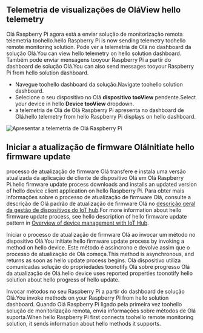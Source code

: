 ## <a name="view-hello-telemetry"></a><span data-ttu-id="9e5e5-101">Telemetria de visualizações de Olá</span><span class="sxs-lookup"><span data-stu-id="9e5e5-101">View hello telemetry</span></span>

<span data-ttu-id="9e5e5-102">Olá Raspberry Pi agora está a enviar solução de monitorização remota telemetria toohello.</span><span class="sxs-lookup"><span data-stu-id="9e5e5-102">hello Raspberry Pi is now sending telemetry toohello remote monitoring solution.</span></span> <span data-ttu-id="9e5e5-103">Pode ver a telemetria de Olá no dashboard da solução Olá.</span><span class="sxs-lookup"><span data-stu-id="9e5e5-103">You can view hello telemetry on hello solution dashboard.</span></span> <span data-ttu-id="9e5e5-104">Também pode enviar mensagens tooyour Raspberry Pi a partir do dashboard de solução Olá.</span><span class="sxs-lookup"><span data-stu-id="9e5e5-104">You can also send messages tooyour Raspberry Pi from hello solution dashboard.</span></span>

- <span data-ttu-id="9e5e5-105">Navegue toohello dashboard da solução.</span><span class="sxs-lookup"><span data-stu-id="9e5e5-105">Navigate toohello solution dashboard.</span></span>
- <span data-ttu-id="9e5e5-106">Selecione o seu dispositivo no Olá **dispositivo tooView** pendente.</span><span class="sxs-lookup"><span data-stu-id="9e5e5-106">Select your device in hello **Device tooView** dropdown.</span></span>
- <span data-ttu-id="9e5e5-107">a telemetria de Olá de Olá Raspberry Pi apresenta no dashboard de Olá.</span><span class="sxs-lookup"><span data-stu-id="9e5e5-107">hello telemetry from hello Raspberry Pi displays on hello dashboard.</span></span>

![Apresentar a telemetria de Olá Raspberry Pi][img-telemetry-display]

## <a name="initiate-hello-firmware-update"></a><span data-ttu-id="9e5e5-109">Iniciar a atualização de firmware Olá</span><span class="sxs-lookup"><span data-stu-id="9e5e5-109">Initiate hello firmware update</span></span>

<span data-ttu-id="9e5e5-110">processo de atualização de firmware Olá transfere e instala uma versão atualizada da aplicação de cliente de dispositivo Olá em Olá Raspberry Pi.</span><span class="sxs-lookup"><span data-stu-id="9e5e5-110">hello firmware update process downloads and installs an updated version of hello device client application on hello Raspberry Pi.</span></span> <span data-ttu-id="9e5e5-111">Para obter mais informações sobre o processo de atualização de firmware Olá, consulte a descrição de Olá padrão de atualização de firmware Olá no [descrição geral da gestão de dispositivos do IoT hub][lnk-update-pattern].</span><span class="sxs-lookup"><span data-stu-id="9e5e5-111">For more information about hello firmware update process, see hello description of hello firmware update pattern in [Overview of device management with IoT Hub][lnk-update-pattern].</span></span>

<span data-ttu-id="9e5e5-112">Iniciar o processo de atualização de firmware Olá ao invocar um método no dispositivo Olá.</span><span class="sxs-lookup"><span data-stu-id="9e5e5-112">You initiate hello firmware update process by invoking a method on hello device.</span></span> <span data-ttu-id="9e5e5-113">Este método é assíncrono e devolve assim que o processo de atualização de Olá começa.</span><span class="sxs-lookup"><span data-stu-id="9e5e5-113">This method is asynchronous, and returns as soon as hello update process begins.</span></span> <span data-ttu-id="9e5e5-114">Olá dispositivo utiliza comunicadas solução do propriedades toonotify Olá sobre progresso Olá da atualização de Olá.</span><span class="sxs-lookup"><span data-stu-id="9e5e5-114">hello device uses reported properties toonotify hello solution about hello progress of hello update.</span></span>

<span data-ttu-id="9e5e5-115">Invocar métodos no seu Raspberry Pi a partir do dashboard de solução Olá.</span><span class="sxs-lookup"><span data-stu-id="9e5e5-115">You invoke methods on your Raspberry Pi from hello solution dashboard.</span></span> <span data-ttu-id="9e5e5-116">Quando Olá Raspberry Pi ligado pela primeira vez toohello solução de monitorização remota, envia informações sobre métodos de Olá suporta.</span><span class="sxs-lookup"><span data-stu-id="9e5e5-116">When hello Raspberry Pi first connects toohello remote monitoring solution, it sends information about hello methods it supports.</span></span> 

[img-telemetry-display]: media/iot-suite-raspberry-pi-kit-view-telemetry-advanced/telemetry.png
[lnk-update-pattern]: ../articles/iot-hub/iot-hub-device-management-overview.md
